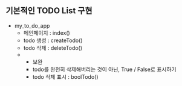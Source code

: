 
## 기본적인 TODO List 구현
* my_to_do_app
  - 메인페이지 : index()
  - todo 생성 : createTodo()
  - todo 삭제 : deleteTodo()
  - + 보완
    - todo를 완전히 삭제해버리는 것이 아닌, True / False로 표시하기
    - todo 삭제 표시 : boolTodo()
